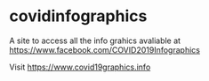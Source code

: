 # covidinfographics
A site to access all the info grahics avaliable at https://www.facebook.com/COVID2019Infographics

Visit https://www.covid19graphics.info
